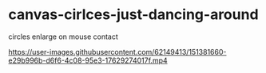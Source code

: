 # canvas-cirlces-just-dancing-around
circles enlarge on mouse contact



https://user-images.githubusercontent.com/62149413/151381660-e29b996b-d6f6-4c08-95e3-17629274017f.mp4

